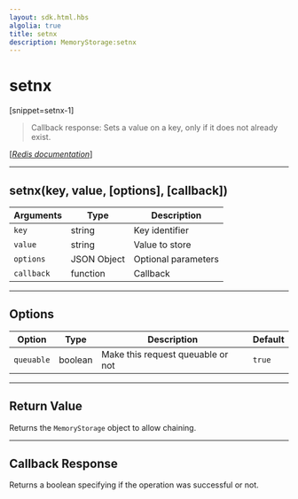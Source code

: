```yaml
---
layout: sdk.html.hbs
algolia: true
title: setnx
description: MemoryStorage:setnx
---
```

  

# setnx
[snippet=setnx-1]

> Callback response:
Sets a value on a key, only if it does not already exist.

[[_Redis documentation_]](https://redis.io/commands/setnx)

---

## setnx(key, value, [options], [callback])

| Arguments | Type | Description |
|---------------|---------|----------------------------------------|
| `key` | string | Key identifier |
| `value` | string | Value to store |
| `options` | JSON Object | Optional parameters |
| `callback` | function | Callback |

---

## Options

| Option | Type | Description | Default |
|---------------|---------|----------------------------------------|---------|
| `queuable` | boolean | Make this request queuable or not  | ``true`` |
---

## Return Value

Returns the `MemoryStorage` object to allow chaining.

---

## Callback Response

Returns a boolean specifying if the operation was successful or not.
